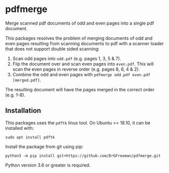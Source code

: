 # pdfmerge
Merge scanned pdf documents of odd and even pages into a single pdf document.

This packages resolves the problem of merging documents of odd and even pages resulting from scanning documents to pdf with a scanner loader that does not support double sided scanning:

1. Scan odd pages into `odd.pdf` (e.g. pages 1, 3, 5 & 7).
1. Flip the document over and scan even pages into `even.pdf`. This will scan the even pages in reverse order (e.g. pages 8, 6, 4 & 2).
1. Combine the odd and even pages with `pdfmerge odd.pdf even.pdf [merged.pdf]`.

The resulting document will have the pages merged in the correct order (e.g. 1-8).

## Installation

This packages uses the `pdftk` linux tool. On Ubuntu >= 18.10, it can be installed with:

```
sudo apt install pdftk
```

Install the package from git using pip:

```
python3 -m pip install git+https://github.com/DrGFreeman/pdfmerge.git
```

Python version 3.6 or greater is required.
